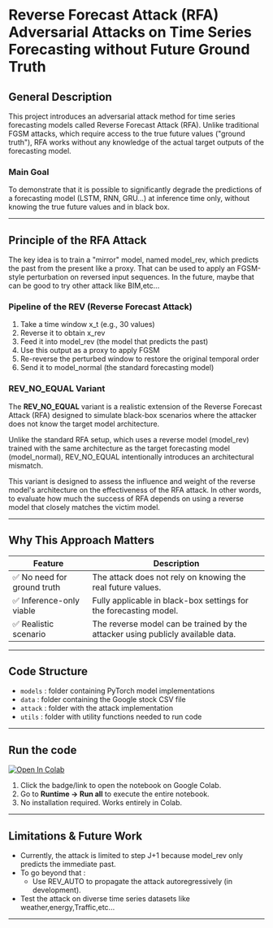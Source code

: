 # Reverse Forecast Attack (RFA)<br>Adversarial Attacks on Time Series Forecasting without Future Ground Truth

## General Description

This project introduces an adversarial attack method for time series forecasting models called Reverse Forecast Attack (RFA). Unlike traditional FGSM attacks, which require access to the true future values ("ground truth"), RFA works without any knowledge of the actual target outputs of the forecasting model.

### Main Goal

To demonstrate that it is possible to significantly degrade the predictions of a forecasting model (LSTM, RNN, GRU...) at inference time only, without knowing the true future values and in black box.

---

## Principle of the RFA Attack

The key idea is to train a "mirror" model, named model_rev, which predicts the past from the present like a proxy. That can be used to apply an FGSM-style perturbation on reversed input sequences. In the future, maybe that can be good to try other attack like BIM,etc...

### Pipeline of the REV (Reverse Forecast Attack)

1. Take a time window x_t (e.g., 30 values)
2. Reverse it to obtain x_rev
3. Feed it into model_rev (the model that predicts the past)
4. Use this output as a proxy to apply FGSM
5. Re-reverse the perturbed window to restore the original temporal order
6. Send it to model_normal (the standard forecasting model)

### REV_NO_EQUAL Variant
The **REV_NO_EQUAL** variant is a realistic extension of the Reverse Forecast Attack (RFA) designed to simulate black-box scenarios where the attacker does not know the target model architecture.

Unlike the standard RFA setup, which uses a reverse model (model_rev) trained with the same architecture as the target forecasting model (model_normal), REV_NO_EQUAL intentionally introduces an architectural mismatch.

This variant is designed to assess the influence and weight of the reverse model's architecture on the effectiveness of the RFA attack. In other words, to evaluate how much the success of RFA depends on using a reverse model that closely matches the victim model.


---

## Why This Approach Matters

| Feature                       | Description                                                                  |
| ------------------------------- | ---------------------------------------------------------------------------- |
| ✅ No need for ground truth            | The attack does not rely on knowing the real future values.                   |
| ✅ Inference-only viable | Fully applicable in black-box settings for the forecasting model.             |
| ✅ Realistic scenario                      | The reverse model can be trained by the attacker using publicly available data. |

---

## Code Structure

* `models` : folder containing PyTorch model implementations
* `data` : folder containing the Google stock CSV file
* `attack` : folder with the attack implementation
* `utils` :  folder with utility functions needed to run code

---

## Run the code

[![Open In Colab](https://colab.research.google.com/assets/colab-badge.svg)](https://colab.research.google.com/github/Samy-Annasri/ReverseForecastAttack/blob/main/ReverseForecastAttack.ipynb)


1. Click the badge/link to open the notebook on Google Colab.
2. Go to **Runtime → Run all** to execute the entire notebook.
3. No installation required. Works entirely in Colab.

---

## Limitations & Future Work

* Currently, the attack is limited to step J+1 because model_rev only predicts the immediate past.
* To go beyond that :
  * Use REV_AUTO to propagate the attack autoregressively (in development).
* Test the attack on diverse time series datasets like weather,energy,Traffic,etc...
---
